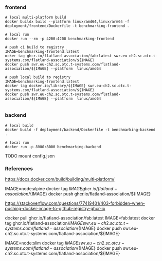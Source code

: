 ### frontend

```shell
# local multi-platform build
docker buildx build --platform linux/amd64,linux/arm64 -f deployment/frontend/Dockerfile -t benchmarking-frontend .

# local run
docker run --rm -p 4200:4200 benchmarking-frontend

# push ci build to registry
IMAGE=benchmarking-frontend:latest
ocker tag ghcr.io/flatland-association/fab:latest swr.eu-ch2.sc.otc.t-systems.com/flatland-association/${IMAGE}
docker push swr.eu-ch2.sc.otc.t-systems.com/flatland-association/${IMAGE} --platform  linux/amd64
  
# push local build to registry
IMAGE=benchmarking-frontend:latest
docker tag docker.io/library/${IMAGE} swr.eu-ch2.sc.otc.t-systems.com/flatland-association/${IMAGE}
docker push swr.eu-ch2.sc.otc.t-systems.com/flatland-association/${IMAGE} --platform  linux/amd64


```

### backend

```shell
# local build
docker build -f deployment/backend/Dockerfile -t benchmarking-backend .

# local run
docker run -p 8000:8000 benchmarking-backend
```

TODO mount config.json

### References

https://docs.docker.com/build/building/multi-platform/

IMAGE=node:alpine
docker tag ${IMAGE} ghcr.io/flatland-association/${IMAGE}
docker push ghcr.io/flatland-association/${IMAGE}

https://stackoverflow.com/questions/77419401/403-forbidden-when-pushing-docker-image-to-github-registry-ghcr-io

docker pull ghcr.io/flatland-association/fab:latest
IMAGE=fab:latest
docker tag ghcr.io/flatland-association/${IMAGE} swr.eu-ch2.sc.otc.t-systems.com/flatland-association/${IMAGE}
docker push swr.eu-ch2.sc.otc.t-systems.com/flatland-association/${IMAGE}

IMAGE=node:slim
docker tag ${IMAGE} swr.eu-ch2.sc.otc.t-systems.com/flatland-association/${IMAGE}
docker push swr.eu-ch2.sc.otc.t-systems.com/flatland-association/${IMAGE}


